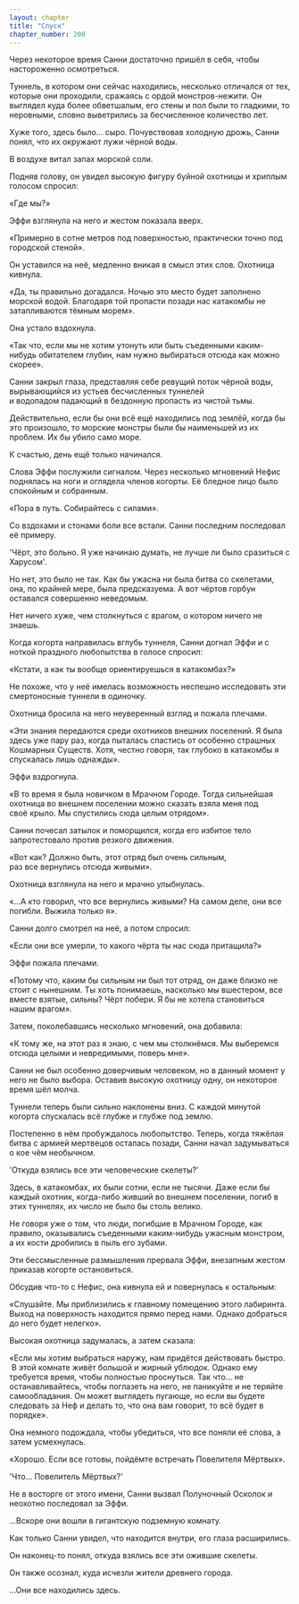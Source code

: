 ```yaml
---
layout: chapter
title: "Спуск"
chapter_number: 200
---
```


Через некоторое время Санни достаточно пришёл в себя, чтобы настороженно осмотреться.

Туннель, в котором они сейчас находились, несколько отличался от тех, которые они проходили, сражаясь с ордой монстров-нежити. Он выглядел куда более обветшалым, его стены и пол были то гладкими, то неровными, словно выветрились за бесчисленное количество лет.

Хуже того, здесь было... сыро. Почувствовав холодную дрожь, Санни понял, что их окружают лужи чёрной воды.

В воздухе витал запах морской соли.

Подняв голову, он увидел высокую фигуру буйной охотницы и хриплым голосом спросил:

«Где мы?»

Эффи взглянула на него и жестом показала вверх.

«Примерно в сотне метров под поверхностью, практически точно под городской стеной».

Он уставился на неё, медленно вникая в смысл этих слов. Охотница кивнула.

«Да, ты правильно догадался. Ночью это место будет заполнено морской водой. Благодаря той пропасти позади нас катакомбы не затапливаются тёмным морем».

Она устало вздохнула.

«Так что, если мы не хотим утонуть или быть съеденными каким-нибудь обитателем глубин, нам нужно выбираться отсюда как можно скорее».

Санни закрыл глаза, представляя себе ревущий поток чёрной воды, вырывающийся из устьев бесчисленных туннелей и водопадом падающий в бездонную пропасть из чистой тьмы.

Действительно, если бы они всё ещё находились под землёй, когда бы это произошло, то морские монстры были бы наименьшей из их проблем. Их бы убило само море.

К счастью, день ещё только начинался.

Слова Эффи послужили сигналом. Через несколько мгновений Нефис поднялась на ноги и оглядела членов когорты. Её бледное лицо было спокойным и собранным.

«Пора в путь. Собирайтесь с силами».

Со вздохами и стонами боли все встали. Санни последним последовал её примеру.

'Чёрт, это больно. Я уже начинаю думать, не лучше ли было сразиться с Харусом'.

Но нет, это было не так. Как бы ужасна ни была битва со скелетами, она, по крайней мере, была предсказуема. А вот чёртов горбун оставался совершенно неведомым.

Нет ничего хуже, чем столкнуться с врагом, о котором ничего не знаешь.

Когда когорта направилась вглубь туннеля, Санни догнал Эффи и с ноткой праздного любопытства в голосе спросил:

«Кстати, а как ты вообще ориентируешься в катакомбах?»

Не похоже, что у неё имелась возможность неспешно исследовать эти смертоносные туннели в одиночку.

Охотница бросила на него неуверенный взгляд и пожала плечами.

«Эти знания передаются среди охотников внешних поселений. Я была здесь уже пару раз, когда пыталась спастись от особенно страшных Кошмарных Существ. Хотя, честно говоря, так глубоко в катакомбы я спускалась лишь однажды».

Эффи вздрогнула.

«В то время я была новичком в Мрачном Городе. Тогда сильнейшая охотница во внешнем поселении можно сказать взяла меня под своё крыло. Мы спустились сюда целым отрядом».

Санни почесал затылок и поморщился, когда его избитое тело запротестовало против резкого движения.

«Вот как? Должно быть, этот отряд был очень сильным, раз все вернулись отсюда живыми».

Охотница взглянула на него и мрачно улыбнулась.

«...А кто говорил, что все вернулись живыми? На самом деле, они все погибли. Выжила только я».

Санни долго смотрел на неё, а потом спросил:

«Если они все умерли, то какого чёрта ты нас сюда притащила?»

Эффи пожала плечами.

«Потому что, каким бы сильным ни был тот отряд, он даже близко не стоит с нынешним. Ты хоть понимаешь, насколько мы вшестером, все вместе взятые, сильны? Чёрт побери. Я бы не хотела становиться нашим врагом».

Затем, поколебавшись несколько мгновений, она добавила:

«К тому же, на этот раз я знаю, с чем мы столкнёмся. Мы выберемся отсюда целыми и невредимыми, поверь мне».

Санни не был особенно доверчивым человеком, но в данный момент у него не было выбора. Оставив высокую охотницу одну, он некоторое время шёл молча.

Туннели теперь были сильно наклонены вниз. С каждой минутой когорта спускалась всё глубже и глубже под землю.

Постепенно в нём пробуждалось любопытство. Теперь, когда тяжёлая битва с армией мертвецов осталась позади, Санни начал задумываться о кое чём необычном.

'Откуда взялись все эти человеческие скелеты?'

Здесь, в катакомбах, их были сотни, если не тысячи. Даже если бы каждый охотник, когда-либо живший во внешнем поселении, погиб в этих туннелях, их число не было бы столь велико.

Не говоря уже о том, что люди, погибшие в Мрачном Городе, как правило, оказывались съеденными каким-нибудь ужасным монстром, а их кости дробились в пыль его зубами.

Эти бессмысленные размышления прервала Эффи, внезапным жестом приказав когорте остановиться.

Обсудив что-то с Нефис, она кивнула ей и повернулась к остальным:

«Слушайте. Мы приблизились к главному помещению этого лабиринта. Выход на поверхность находится прямо перед нами. Однако добраться до него будет нелегко».

Высокая охотница задумалась, а затем сказала:

«Если мы хотим выбраться наружу, нам придётся действовать быстро.  В этой комнате живёт большой и жирный ублюдок. Однако ему требуется время, чтобы полностью проснуться. Так что... не останавливайтесь, чтобы поглазеть на него, не паникуйте и не теряйте самообладания. Он может выглядеть пугающе, но если вы будете следовать за Неф и делать то, что она вам говорит, то всё будет в порядке».

Она немного подождала, чтобы убедиться, что все поняли её слова, а затем усмехнулась.

«Хорошо. Если все готовы, пойдёмте встречать Повелителя Мёртвых».

'Что... Повелитель Мёртвых?'

Не в восторге от этого имени, Санни вызвал Полуночный Осколок и неохотно последовал за Эффи.

...Вскоре они вошли в гигантскую подземную комнату.

Как только Санни увидел, что находится внутри, его глаза расширились.

Он наконец-то понял, откуда взялись все эти ожившие скелеты.

Он также осознал, куда исчезли жители древнего города.

...Они все находились здесь.